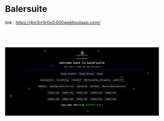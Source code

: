 # Balersuite

link : https://4m3rr0r0x0.000webhostapp.com/

<h1 align="center">
  <br>
  <a href="https://github.com/4m3rr0r/balersuite"><img src="./image/tools.png" alt=""></a>
  <br>
  <br>
</h1>
